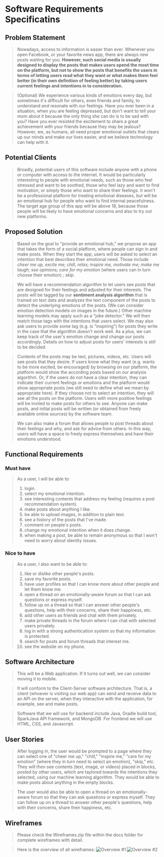 # Software Requirements Specificatins

## Problem Statement 

> Nowadays, access to information is easier than ever. Whenever you open Facebook, or your favorite news app, there are always new posts waiting for you. **However, such social media is usually designed to display the posts that makes users spend the most time on the platform, but not to show the posts that benefits the users in terms of letting users read what they want or what makes them feel better (in their own definition of feeling better) by taking users current feelings and intentions in to consideration.** 

> (Optional) We experience various kinds of emotions every day, but sometimes it's difficult for others, even friends and family, to understand and resonate with our feelings. Have you ever been in a situation, when you are feeling depressed, but don't want to tell your mom about it because the only thing she can do is to be sad with you? Have you ever resisted the excitement to share a great achievement with your friends because they may be jealous? However, we, as humans, all need proper emotional outlets that clears up our minds and make our lives easier, and we believe technology can help with it.

## Potential Clients

> Broadly, potential users of this software include anyone with a phone or computer with access to the internet. It would be particularly interesting to people with emotional needs, such as those who feel stressed and want to be soothed, those who feel lazy and want to find motivation, or simply those who want to share their feelings. It won't be a professional platform for treating emotional diseases, but will be an emotional hub for people who want to find internal peacefulness. The target age group of this app will be above 18, because those people will be likely to have emotional concerns and also to try out new platforms.

## Proposed Solution

> Based on the goal to "provide an emotional hub," we propose an app that takes the form of a social platform, where people can sign in and make posts. When they start the app, users will be asked to select an intention that best describes their emotional need. Those include <em>cheer me up, excite me; chill, relax; inspire me, motivate me; make me laugh; see opinions; care for my emotion </em> (where users can in turn choose their emotion) <em>; skip</em>.

> We will have a recommendation algorithm to let users see posts that are designed for their feelings and adjusted for their interests. The posts will be tagged by our **sentiment analysis algorithm** that is trained on text data and analyzes the text component of the posts to detect the underlying emotions of the posts. (We can consider emotion detection models on images in the future.) Other machine learning models may apply such as a "joke detector." We will then match those tags with the intentions that users select. We may also ask users to provide some tag (e.g. is "inspiring") for posts they write in the case that the algorithm doesn't work well. As a plus, we can keep track of the user's emotion change and change our posts accordingly. Details on how to adjust posts for users' interests is still to be decided.

> Contents of the posts may be text, pictures, videos, etc. Users will see posts that they desire. If users know what they want (e.g. wants to be more excited, be encouraged) by browsing on our platform, the platform would show the according posts based on our analysis algorithm. Or, if the users do not have a clear intention, they can indicate their current feelings or emotions and the platform would show appropriate posts (we still need to define what we mean by appropriate here). If they choose not to select an intention, they will see all the posts on the platform. Users with more positive feelings will be invited to make posts for others to see. Anyone can make posts, and initial posts will be written (or obtained from freely available online sources) by the software team.

> We can also make a forum that allows people to post threads about their feelings and why, and ask for advice from others. In this way, users will have a space to freely express themselves and have their emotions understood.

## Functional Requirements

### Must have

> As a user, I will be able to:
> 1. login.
> 2. select my emotional intention.
> 3. see interesting contents that address my feeling (requires a post recommendation system).
> 4. make posts about anything I like.
> 5. be able to upload images, in addition to plain text.
> 6. see a history of the posts that I've made.
> 7. comment on people's posts.
> 8. change my emotional intention when it does change.
> 9. when making a post, be able to remain anonymous so that I won't need to worry about identity issues.

### Nice to have

> As a user, I also want to be able to:
> 1. like or dislike other people's posts.
> 2. save my favorite posts.
> 3. have user profiles so that I can know more about other people and let them know me.
> 4. open a thread on an emotionally-aware forum so that I can ask questions or express myself.
> 5. follow up on a thread so that I can answer other people's questions, help with their concerns, share their happiness, etc.
> 6. add other users as friends and chat with them privately.
> 7. make private threads in the forum where I can chat with selected users privately.
> 8. log in with a strong authentication system so that my information is protected.
> 9. search for posts and forum threads that interest me.
> 10. see the website on my phone.


## Software Architecture

> This will be a Web application. If it turns out well, we can consider moving it to mobile.

> It will conform to the Client-Server software architecture. That is, a client (whoever is visiting our web app) can send and receive data to an API on the server, when they interactive with the application, for example, see and make posts.

> Software that we will use for backend include Java, Gradle build tool, SparkJava API framework, and MongoDB. For frontend we will use HTML, CSS, and Javascript.

## User Stories

> After logging in, the user would be prompted to a page where they can select one of "cheer me up," "chill," "inspire me," "care for my emotion" (where they in turn need to select an emotion), "skip," etc. They will then see contents (text, image, or videos) placed in blocks, posted by other users, which are taylored towards the intentions they selected, using our machine learning algorithm. They would be able to make posts about anything in the empty blocks.

> The user would also be able to open a thread on an emotionally-aware forum so that they can ask questions or express myself. They can follow up on a thread to answer other people's questions, help with their concerns, share their happiness, etc.

## Wireframes

> Please check the Wireframes.zip file within the docs folder for complete wireframes with detail.

> Here is the overview of all wireframes:
![Overview #1](https://github.com/jhu-oose/2020-fall-group-unicorns-of-love/blob/master/docs/Overview%20%231.png?raw=true)
![Overview #2](https://github.com/jhu-oose/2020-fall-group-unicorns-of-love/blob/master/docs/Overview%20%232.png)
